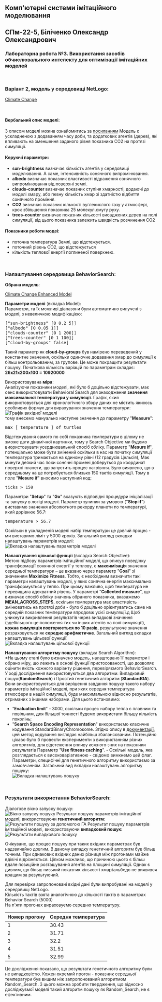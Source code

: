 ## Комп'ютерні системи імітаційного моделювання
## СПм-22-5, **Біліченко Олександр Олександрович**
### Лабораторна робота №**3**. Використання засобів обчислювального интелекту для оптимізації імітаційних моделей

<br>

### Варіант 2, модель у середовищі NetLogo:
[Climate Change](http://www.netlogoweb.org/launch#http://www.netlogoweb.org/assets/modelslib/Sample%20Models/Earth%20Science/Climate%20Change.nlogo)

<br>

#### Вербальний опис моделі:
З описом моделі можна ознайомитись за [посиланням](https://github.com/BillyAleks/Simulation_SPm22-5_L1?tab=readme-ov-file#%D0%B2%D0%B5%D1%80%D0%B1%D0%B0%D0%BB%D1%8C%D0%BD%D0%B8%D0%B9-%D0%BE%D0%BF%D0%B8%D1%81-%D0%BC%D0%BE%D0%B4%D0%B5%D0%BB%D1%96)
Модель є ускладненою з додаванням часу доби, та додаткових агентів (дерев), які впливають на зменшення заданого рівня показника CO2 на протязі симуляції.

#### Керуючі параметри:
- **sun-brightness** визначає кількість агентів у середовищі моделювання. А саме, інтенсивність сонячного випромінювання.
- **albedo** визначає показник властивості відраження сонячного випромінювання від поверхні землі.
- **clouds-counter** визначає показник ступіня хмарності, додаючі до моделі хмару, або певну кількість хмар зі здатністю відбиття сонячного проміння.
- **CO2** визначає показник кількості вуглекислого газу у атмосфері, крок збільшення показника 25 молекул.смугу руху.
- **trees-counter** визначає показник кількості висаджених дерев на полі симуляції, від цього показника залежить швидкість розчинення CO2

#### Показники роботи модеі:
- поточна температура Землі, що відстежується.
- поточний рівень CO2, що відстежується
- кількість теплової енергії поглиненої поверхнею.

<br>

### Налаштування середовища BehaviorSearch:

**Обрана модель**:

[Climate Change Enhanced Model](./Climate%20Change%20model.nlogo)

**Параметри моделі** (вкладка Model):  
Параметри, та їх можливі діапазони були автоматично вилучені з моделі, з невеличкою модифікацією:

<pre>
["sun-brightness" [0 0.2 5]]
["albedo" [0 0.05 1]]
["clouds-counter" [0 1 200]]
["trees-counter" [0 1 100]]
["cloud-by-groups" false]
</pre>

Такий параметр як **cloud-by-groups** був намірено переведений у константне значення, оскільки одиночне додавання хмар до симуляції є більш контрольованим, за групове. Це може покращити результати пошуку.
Початкова кількість варіацій по параметрам складає:     
**26х21х200х100 = 10920000**

Використовувана **міра**:  
Аналізуючи показники моделі, які було б доцільно відстежувати, має сенс використовувати Behavioral Search для знаходження **значення максимальної температури у симуляції**. Графік, який використовується для хронологічного збору даних не містить якихось особливих формул для вирахування значення температури:
![Графік вихідної моделі](./images/model_graph.png)  
тому внесемо мануально наступне значення до параметру "**Measure**":
<pre>
max [ temperature ] of turtles
</pre>
Відстежування самого по собі показника температури в цілому не зможе дати дінамічної картинки, тому у Search Objective ми будемо виористовувати усерднювальний спосіб обліку. 
Параметр "**Mesure if**", потенціально може бути змінений оскільки в нас на початку симуляції температура тримається на єдиному рівні (12 градусів  Цельсія), Має минути деякий час поки сонячні промені доберуться до координат поверхні планети, що запустить процес нагрівння. Було виявлено, що в середньому на це потребується близько 150 тактів симуляції. Тому в поле "**Mesure if**" вносимо наступний код:     
<pre>
ticks > 150
</pre>
Параметри "**Setup**" та "**Go**" вказують відповідні процедури ініціалізації та запуску в логіці моделі.
Параметр зупинки за умовою ("**Stop if**") виставимо значення абсолютного рекорду планети по температурі, який дорівнює 56.7:
<pre>
temperature > 56.7
</pre>
Оскільки в ускладненій моделі набір температури це довгий процес - ми виставимо ліміт у 5000 кроків.
Загальний вигляд вкладки налаштувань параметрів моделі:  
![Вкладка налаштувань параметрів моделі](./images/search_parameters.png)

**Налаштування цільової функції** (вкладка Search Objective):  
Метою підбору параметрів імітаційної моделі, що описує поведінку трансформації сонячної енергії у теплову, є **максимізація** значення середньої температури – це вказано через параметр "**Goal**" зі значенням **Maximize Fitness**. Тобто, є необхідним визначити такі параметри налаштувань моделі, у яких сонячна енергія максимально трансформується у тепло. При цьому важливо, щоб температура не перевищила адекватний рівень. У параметрі "**Collected measure**", що визначає спосіб обліку значень обраного показника, вказажемо **MEAN_ACROSS_STEPS**, оскільки температура має властивість змінюватись на протязі доби - було б доцільно орієнтуватись саме на середній показник температури впродовж усієї симуляції.д
Щоб уникнути викривлення результатів через випадкові значення (здебільшого це положення тих чи інших агентів на полі симуляції), **кожна симуляція повторюється по 10 разів**, результуюче значення розраховується як **середнє арифметичне**.
Загальний вигляд вкладки налаштувань цільової функції:  
![Вкладка налаштувань цільової функції](./images/search_objective.png)

**Налаштування алгоритму пошуку** (вкладка Search Algorithm):  
*На цьому етапі було визначено модель, налаштовано її параметри і обрано міру, що лежить в основі функції пристосованості, що дозволяє оцінити якість кожного варіанту рішення, перевіряємого BehaviorSearch.  
У ході дослідження використовуються два алгоритми: Випадковий пошук(**RandomSearch**) і Простий генетичний алгоритм (**StandardGA**).  
Вони використовуються для вирішення завдання пошуку такого набору параметрів імітаційної моделі, при яких середня температура атмосфери в нашій симуляції, буде максимальною відносно результатів, отриманих з іншими наборами.
Для цього встановимо:
- "**Evaluation limit**" - 3000, оскільки процес набору тепла є плавним та повільним, для більшої точності будемо використати більшу кількість поколінь;
- "**Search Space Encoding Representation**" використаємо класичне кодування StandardBinaryChromosome. Згідно опису в [документації](https://www.behaviorsearch.org/documentation/tutorial.html), цей метод кодування виглядає найбільш збалансованим. Потенційно цікаво було б провести експерименти з використанням різних алгоритмів, для відстеження впливу кожного зних на показники результатів
Параметр "**Use fitness caching**". - Оскількі модель, яка розглядається є високоваріативною - свідомо вимкнемо цей флаг.
Параметри, специфічні для генетичного алгоритму використаємо за замовчанням.
Загальний вид вкладки налаштувань алгоритму пошуку:  
![Вкладка налаштувань пошуку](./images/search_algorithm_ga.png)

<br>

### Результати використання BehaviorSearch:
Діалогове вікно запуску пошуку:  
![Вікно запуску пошуку](./images/search_op.png)
Результат пошуку параметрів імітаційної моделі, використовуючи **генетичний алгоритм**:  
![Результати пошуку за допомогою ГА](./images/result_ga.png)
Результат пошуку параметрів імітаційної моделі, використовуючи **випадковий пошук**:  
![Результати випадкового пошуку](./images/result_random_search.png)

Очікувано, що процес пошуку при таких вхідних параметрах був надзвичайно довгим.
В даному випадку генетичний алгоритм був більш точним. При однакових вхідних даних різниця між прогонами майже вдівічі відрізняється. Цілком можливо, що причиною цього є більш вдале позиційне розташування агентів на площині симуляції. Однак є дивним, що більш низький показник кількості хмар/альбедо не виявився кращим за результуючий.

Для перевірки запропоновані вхідні дані були випробувані на моделі у середовищі NetLogo.     
Кількість тактів взята аналогічною до кількості тактів в параметрах Behavior Search (5000)     
На п'яти прогонах вираховуємо середню температуру.

<table>
<thead>
<tr><th>Номер прогону</th><th>Середня температура</th></tr>
</thead>
<tbody>
<tr><td>1</td><td>30.43</td></tr>
<tr><td>2</td><td>31.71</td></tr>
<tr><td>3</td><td>32.2</td></tr>
<tr><td>4</td><td>31.51</td></tr>
<tr><td>5</td><td>32.99</td></tr>
</tbody>
</table>

Це дослідження показало, що результати генетичного алгоритму були не випадковістю. Кожен окремий прогон - показник середньої температури був вищим ніж запропонований алгоритмом Random_Search. З цього можна зробити твердження, що відносно досліджуємої моделі такий алгоритм пошуку як Random_Search, не є ефективним.